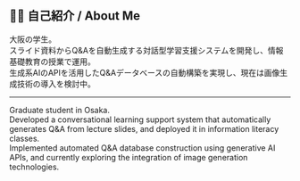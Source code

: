 
## 🧑‍💻 自己紹介 / About Me

大阪の学生。  
スライド資料からQ&Aを自動生成する対話型学習支援システムを開発し、情報基礎教育の授業で運用。  
生成系AIのAPIを活用したQ&Aデータベースの自動構築を実現し、現在は画像生成技術の導入を検討中。

---

Graduate student in Osaka.  
Developed a conversational learning support system that automatically generates Q&A from lecture slides, and deployed it in information literacy classes.  
Implemented automated Q&A database construction using generative AI APIs, and currently exploring the integration of image generation technologies.
